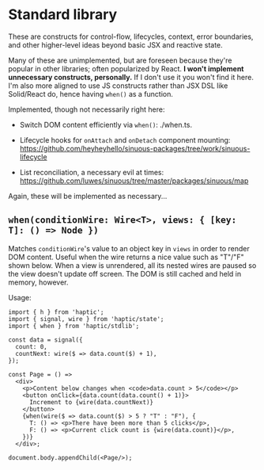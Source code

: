 # Standard library

These are constructs for control-flow, lifecycles, context, error boundaries,
and other higher-level ideas beyond basic JSX and reactive state.

Many of these are unimplemented, but are foreseen because they're popular in
other libraries; often popularized by React. **I won't implement unnecessary
constructs, personally.** If I don't use it you won't find it here. I'm also
more aligned to use JS constructs rather than JSX DSL like Solid/React do, hence
having `when()` as a function.

Implemented, though not necessarily right here:

  - Switch DOM content efficiently via `when()`: ./when.ts.

  - Lifecycle hooks for `onAttach` and `onDetach` component mounting:
    https://github.com/heyheyhello/sinuous-packages/tree/work/sinuous-lifecycle

  - List reconciliation, a necessary evil at times:
    https://github.com/luwes/sinuous/tree/master/packages/sinuous/map


Again, these will be implemented as necessary...

## `when(conditionWire: Wire<T>, views: { [key: T]: () => Node })`

Matches `conditionWire`'s value to an object key in `views` in order to render
DOM content. Useful when the wire returns a nice value such as "T"/"F" shown
below. When a view is unrendered, all its nested wires are paused so the view
doesn't update off screen. The DOM is still cached and held in memory, however.

Usage:

```tsx
import { h } from 'haptic';
import { signal, wire } from 'haptic/state';
import { when } from 'haptic/stdlib';

const data = signal({
  count: 0,
  countNext: wire($ => data.count($) + 1),
});

const Page = () =>
  <div>
    <p>Content below changes when <code>data.count > 5</code></p>
    <button onClick={data.count(data.count() + 1)}>
      Increment to {wire(data.countNext)}
    </button>
    {when(wire($ => data.count($) > 5 ? "T" : "F"), {
      T: () => <p>There have been more than 5 clicks</p>,
      F: () => <p>Current click count is {wire(data.count)}</p>,
    })}
  </div>;

document.body.appendChild(<Page/>);
```
